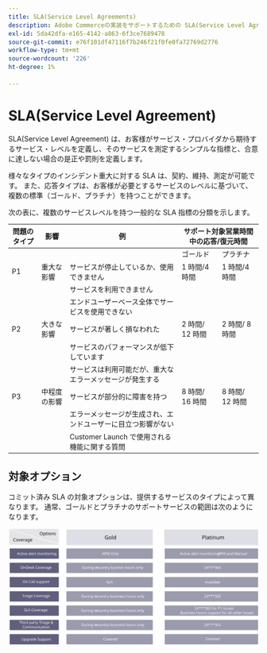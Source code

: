 ```yaml
---
title: SLA(Service Level Agreements)
description: Adobe Commerceの実装をサポートするための SLA(Service Level Agreement) の使用方法について説明します。
exl-id: 5da42dfa-e165-4142-a863-6f3ce7689478
source-git-commit: e76f101df47116f7b246f21f0fe0fa72769d2776
workflow-type: tm+mt
source-wordcount: '226'
ht-degree: 1%

---
```


# SLA(Service Level Agreement)

SLA(Service Level Agreement) は、お客様がサービス・プロバイダから期待するサービス・レベルを定義し、そのサービスを測定するシンプルな指標と、合意に達しない場合の是正や罰則を定義します。

様々なタイプのインシデント重大に対する SLA は、契約、維持、測定が可能です。 また、応答タイプは、お客様が必要とするサービスのレベルに基づいて、複数の標準（ゴールド、プラチナ）を持つことができます。

次の表に、複数のサービスレベルを持つ一般的な SLA 指標の分類を示します。

<table>
<thead>
  <tr>
    <th>問題のタイプ</th>
    <th>影響</th>
    <th>例</th>
    <th colspan="2">サポート対象営業時間中の応答/復元時間</th>
  </tr>
</thead>
<tbody>
  <tr>
    <td colspan="3"></td>
    <td>ゴールド</td>
    <td>プラチナ</td>
  </tr>
  <tr>
    <td>P1</td>
    <td>重大な影響</td>
    <td>サービスが停止しているか、使用できません</td>
    <td>1 時間/4 時間</td>
    <td>1 時間/4 時間</td>
  </tr>
  <tr>
    <td></td>
    <td></td>
    <td>サービスを利用できません</td>
    <td></td>
    <td></td>
  </tr>
  <tr>
    <td></td>
    <td></td>
    <td>エンドユーザーベース全体でサービスを使用できない</td>
    <td></td>
    <td></td>
  </tr>
  <tr>
    <td>P2</td>
    <td>大きな影響</td>
    <td>サービスが著しく損なわれた</td>
    <td>2 時間/ 12 時間</td>
    <td>2 時間/ 8 時間</td>
  </tr>
  <tr>
    <td></td>
    <td></td>
    <td>サービスのパフォーマンスが低下しています</td>
    <td></td>
    <td></td>
  </tr>
  <tr>
    <td></td>
    <td></td>
    <td>サービスは利用可能だが、重大なエラーメッセージが発生する</td>
    <td></td>
    <td></td>
  </tr>
  <tr>
    <td>P3</td>
    <td>中程度の影響</td>
    <td>サービスが部分的に障害を持つ</td>
    <td>8 時間/ 16 時間</td>
    <td>8 時間/ 12 時間</td>
  </tr>
  <tr>
    <td></td>
    <td></td>
    <td>エラーメッセージが生成され、エンドユーザーに目立つ影響がない</td>
    <td></td>
    <td></td>
  </tr>
  <tr>
    <td></td>
    <td></td>
    <td>Customer Launch で使用される機能に関する質問</td>
    <td></td>
    <td></td>
  </tr>
</tbody>
</table>

## 対象オプション

コミット済み SLA の対象オプションは、提供するサービスのタイプによって異なります。 通常、ゴールドとプラチナのサポートサービスの範囲は次のようになります。

![SLA 範囲オプションを示す解説図](../../assets/playbooks/sla-coverage-options.svg)
